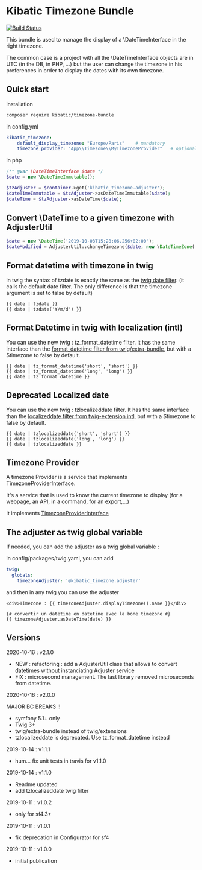 Kibatic Timezone Bundle
=====================

[![Build Status](https://travis-ci.com/kibatic/KibaticTimezoneBundle.svg?branch=master)](https://travis-ci.com/kibatic/KibaticTimezoneBundle)

This bundle is used to manage the display of a \DateTimeInterface in the right timezone.

The common case is a project with all the \DateTimeInterface objects are
in UTC (in the DB, in PHP, ...) but the user can change the timezone in
his preferences in order to display the dates with its own timezone.

Quick start
-----------

installation

```bash
composer require kibatic/timezone-bundle
```

in config.yml

```yml
kibatic_timezone:
    default_display_timezone: "Europe/Paris"    # mandatory
    timezone_provider: "App\\Timezone\\MyTimezoneProvider"   # optional
```

in php

```php
/** @var \DateTimeInterface $date */
$date = new \DateTimeImmutable();

$tzAdjuster = $container->get('kibatic_timezone.adjuster');
$dateTimeImmutable = $tzAdjuster->asDateTimeImmutable($date);
$dateTime = $tzAdjuster->asDateTime($date);
```

Convert \DateTime to a given timezone with AdjusterUtil
-------------------------------------------------------

```php
$date = new \DateTime('2019-10-03T15:28:06.256+02:00');
$dateModified = AdjusterUtil::changeTimezone($date, new \DateTimeZone('GMT+0'));
```

Format datetime with timezone in twig
-------------------------------------

in twig the syntax of tzdate is exactly the same as the
[twig date filter](https://twig.symfony.com/doc/2.x/filters/date.html).
(it calls the default date filter. The only difference is that the
timezone argument is set to false by default)

```twig
{{ date | tzdate }}
{{ date | tzdate('Y/m/d') }}
```

Format Datetime in twig with localization (intl)
------------------------------------------------

You can use the new twig : tz_format_datetime filter. It has the same
interface than the [format_datetime filter from twig/extra-bundle](https://twig.symfony.com/doc/3.x/filters/format_datetime.html), but with a $timezone to
false by default.

```twig
{{ date | tz_format_datetime('short', 'short') }}
{{ date | tz_format_datetime('long', 'long') }}
{{ date | tz_format_datetime }}
```


Deprecated Localized date
-------------------------

You can use the new twig : tzlocalizeddate filter. It has the same
interface than the [localizeddate filter from twig-extension intl](https://twig-extensions.readthedocs.io/en/latest/intl.html#localizeddate), but with a $timezone to
false by default.

```twig
{{ date | tzlocalizeddate('short', 'short') }}
{{ date | tzlocalizeddate('long', 'long') }}
{{ date | tzlocalizeddate }}
```

Timezone Provider
-----------------

A timezone Provider is a service that implements TimezoneProviderInterface.

It's a service that is used to know the current timezone to display (for
a webpage, an API, in a command, for an export,...)

It implements [TimezoneProviderInterface](Provider/TimezoneProviderInterface)

The adjuster as twig global variable
------------------------------------

If needed, you can add the adjuster as a twig global variable :

in config/packages/twig.yaml, you can add

```yaml
twig:
  globals:
    timezoneAdjuster: '@kibatic_timezone.adjuster'
```

and then in any twig you can use the adjuster

```twig
<div>Timezone : {{ timezoneAdjuster.displayTimezone().name }}</div>

{# convertir un datetime en datetime avec la bone timezone #}
{{ timezoneAdjuster.asDateTime(date) }}

```

Versions
--------

2020-10-16 : v2.1.0

* NEW : refactoring : add a AdjusterUtil class that allows to convert datetimes
without instanciating Adjuster service
* FIX : microsecond management. The last library removed microseconds from datetime.

2020-10-16 : v2.0.0

MAJOR BC BREAKS !!

* symfony 5.1+ only
* Twig 3+
* twig/extra-bundle instead of twig/extensions
* tzlocalizeddate is deprecated. Use tz_format_datetime instead


2019-10-14 : v1.1.1

* hum... fix unit tests in travis for v1.1.0

2019-10-14 : v1.1.0

* Readme updated
* add tzlocalizeddate twig filter

2019-10-11 : v1.0.2

* only for sf4.3+

2019-10-11 : v1.0.1

* fix deprecation in Configurator for sf4

2019-10-11 : v1.0.0

* initial publication

